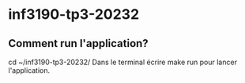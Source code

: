 # inf3190-tp3-20232

## Comment run l'application?
cd ~/inf3190-tp3-20232/
Dans le terminal écrire make run pour lancer l'application.